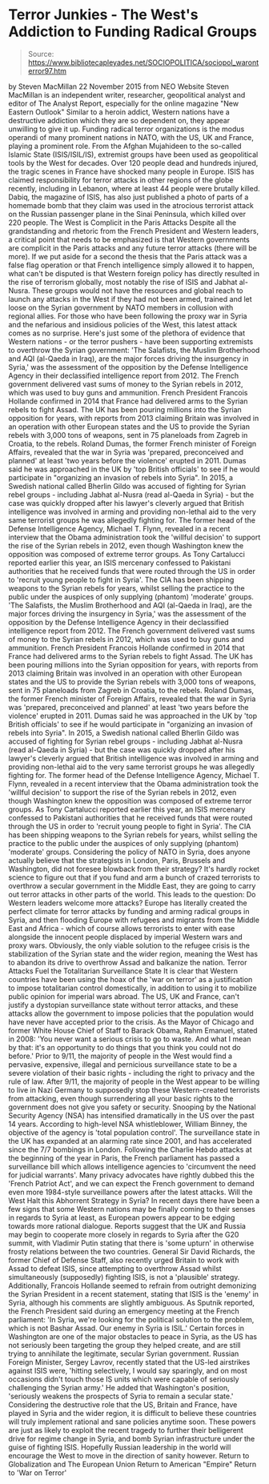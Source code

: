 # Terror Junkies - The West's Addiction to Funding Radical Groups

> Source: https://www.bibliotecapleyades.net/SOCIOPOLITICA/sociopol_waronterror97.htm

by Steven MacMillan 22 November 2015 from NEO Website
Steven MacMillan is an independent writer, researcher, geopolitical analyst and editor of The Analyst Report, especially for the online magazine "New Eastern Outlook"
Similar to a heroin addict, Western nations have a destructive addiction which they are so dependent on, they appear unwilling to give it up.
Funding radical terror organizations is the modus operandi of many prominent nations in NATO, with the US, UK and France, playing a prominent role. From the Afghan Mujahideen to the so-called Islamic State (ISIS/ISIL/IS), extremist groups have been used as geopolitical tools by the West for decades.
Over 120 people dead and hundreds injured, the tragic scenes in France have shocked many people in Europe.
ISIS has claimed responsibility for terror attacks in other regions of the globe recently, including in Lebanon, where at least 44 people were brutally killed.
Dabiq, the magazine of ISIS, has also just published a photo of parts of a homemade bomb that they claim was used in the atrocious terrorist attack on the Russian passenger plane in the Sinai Peninsula, which killed over 220 people.
The West is Complicit in the Paris Attacks
Despite all the grandstanding and rhetoric from the French President and Western leaders, a critical point that needs to be emphasized is that Western governments are complicit in the Paris attacks and any future terror attacks (there will be more).
If we put aside for a second the thesis that the Paris attack was a false flag operation or that French intelligence simply allowed it to happen, what can't be disputed is that Western foreign policy has directly resulted in the rise of terrorism globally, most notably the rise of ISIS and Jabhat al-Nusra.
These groups would not have the resources and global reach to launch any attacks in the West if they had not been armed, trained and let loose on the Syrian government by NATO members in collusion with regional allies.
For those who have been following the proxy war in Syria and the nefarious and insidious policies of the West, this latest attack comes as no surprise.
Here's just some of the plethora of evidence that Western nations - or the terror pushers - have been supporting extremists to overthrow the Syrian government:
'The Salafists, the Muslim Brotherhood and AQI (al-Qaeda in Iraq), are the major forces driving the insurgency in Syria,' was the assessment of the opposition by the Defense Intelligence Agency in their declassified intelligence report from 2012. The French government delivered vast sums of money to the Syrian rebels in 2012, which was used to buy guns and ammunition. French President Francois Hollande confirmed in 2014 that France had delivered arms to the Syrian rebels to fight Assad. The UK has been pouring millions into the Syrian opposition for years, with reports from 2013 claiming Britain was involved in an operation with other European states and the US to provide the Syrian rebels with 3,000 tons of weapons, sent in 75 planeloads from Zagreb in Croatia, to the rebels. Roland Dumas, the former French minister of Foreign Affairs, revealed that the war in Syria was 'prepared, preconceived and planned' at least 'two years before the violence' erupted in 2011. Dumas said he was approached in the UK by 'top British officials' to see if he would participate in "organizing an invasion of rebels into Syria". In 2015, a Swedish national called Bherlin Gildo was accused of fighting for Syrian rebel groups - including Jabhat al-Nusra (read al-Qaeda in Syria) - but the case was quickly dropped after his lawyer's cleverly argued that British intelligence was involved in arming and providing non-lethal aid to the very same terrorist groups he was allegedly fighting for. The former head of the Defense Intelligence Agency, Michael T. Flynn, revealed in a recent interview that the Obama administration took the 'willful decision' to support the rise of the Syrian rebels in 2012, even though Washington knew the opposition was composed of extreme terror groups. As Tony Cartalucci reported earlier this year, an ISIS mercenary confessed to Pakistani authorities that he received funds that were routed through the US in order to 'recruit young people to fight in Syria'. The CIA has been shipping weapons to the Syrian rebels for years, whilst selling the practice to the public under the auspices of only supplying (phantom) 'moderate' groups.
'The Salafists, the Muslim Brotherhood and AQI (al-Qaeda in Iraq), are the major forces driving the insurgency in Syria,' was the assessment of the opposition by the Defense Intelligence Agency in their declassified intelligence report from 2012.
The French government delivered vast sums of money to the Syrian rebels in 2012, which was used to buy guns and ammunition.
French President Francois Hollande confirmed in 2014 that France had delivered arms to the Syrian rebels to fight Assad.
The UK has been pouring millions into the Syrian opposition for years, with reports from 2013 claiming Britain was involved in an operation with other European states and the US to provide the Syrian rebels with 3,000 tons of weapons, sent in 75 planeloads from Zagreb in Croatia, to the rebels.
Roland Dumas, the former French minister of Foreign Affairs, revealed that the war in Syria was 'prepared, preconceived and planned' at least 'two years before the violence' erupted in 2011. Dumas said he was approached in the UK by 'top British officials' to see if he would participate in "organizing an invasion of rebels into Syria".
In 2015, a Swedish national called Bherlin Gildo was accused of fighting for Syrian rebel groups - including Jabhat al-Nusra (read al-Qaeda in Syria) - but the case was quickly dropped after his lawyer's cleverly argued that British intelligence was involved in arming and providing non-lethal aid to the very same terrorist groups he was allegedly fighting for.
The former head of the Defense Intelligence Agency, Michael T. Flynn, revealed in a recent interview that the Obama administration took the 'willful decision' to support the rise of the Syrian rebels in 2012, even though Washington knew the opposition was composed of extreme terror groups.
As Tony Cartalucci reported earlier this year, an ISIS mercenary confessed to Pakistani authorities that he received funds that were routed through the US in order to 'recruit young people to fight in Syria'.
The CIA has been shipping weapons to the Syrian rebels for years, whilst selling the practice to the public under the auspices of only supplying (phantom) 'moderate' groups.
Considering the policy of NATO in Syria, does anyone actually believe that the strategists in London, Paris, Brussels and Washington, did not foresee blowback from their strategy?
It's hardly rocket science to figure out that if you fund and arm a bunch of crazed terrorists to overthrow a secular government in the Middle East, they are going to carry out terror attacks in other parts of the world.
This leads to the question:
Do Western leaders welcome more attacks?
Europe has literally created the perfect climate for terror attacks by funding and arming radical groups in Syria, and then flooding Europe with refugees and migrants from the Middle East and Africa - which of course allows terrorists to enter with ease alongside the innocent people displaced by imperial Western wars and proxy wars.
Obviously, the only viable solution to the refugee crisis is the stabilization of the Syrian state and the wider region, meaning the West has to abandon its drive to overthrow Assad and balkanize the nation.
Terror Attacks Fuel the Totalitarian Surveillance State
It is clear that Western countries have been using the hoax of the 'war on terror' as a justification to impose totalitarian control domestically, in addition to using it to mobilize public opinion for imperial wars abroad.
The US, UK and France, can't justify a dystopian surveillance state without terror attacks, and these attacks allow the government to impose policies that the population would have never have accepted prior to the crisis.
As the Mayor of Chicago and former White House Chief of Staff to Barack Obama, Rahm Emanuel, stated in 2008:
'You never want a serious crisis to go to waste. And what I mean by that: it's an opportunity to do things that you think you could not do before.'
Prior to 9/11, the majority of people in the West would find a pervasive, expensive, illegal and pernicious surveillance state to be a severe violation of their basic rights - including the right to privacy and the rule of law.
After 9/11, the majority of people in the West appear to be willing to live in Nazi Germany to supposedly stop these Western-created terrorists from attacking, even though surrendering all your basic rights to the government does not give you safety or security.
Snooping by the National Security Agency (NSA) has intensified dramatically in the US over the past 14 years.
According to high-level NSA whistleblower, William Binney, the objective of the agency is 'total population control'. The surveillance state in the UK has expanded at an alarming rate since 2001, and has accelerated since the 7/7 bombings in London.
Following the Charlie Hebdo attacks at the beginning of the year in Paris, the French parliament has passed a surveillance bill which allows intelligence agencies to 'circumvent the need for judicial warrants'.
Many privacy advocates have rightly dubbed this the 'French Patriot Act', and we can expect the French government to demand even more 1984-style surveillance powers after the latest attacks.
Will the West Halt this Abhorrent Strategy in Syria?
In recent days there have been a few signs that some Western nations may be finally coming to their senses in regards to Syria at least, as European powers appear to be edging towards more rational dialogue.
Reports suggest that the UK and Russia may begin to cooperate more closely in regards to Syria after the G20 summit, with Vladimir Putin stating that there is 'some upturn' in otherwise frosty relations between the two countries.
General Sir David Richards, the former Chief of Defense Staff, also recently urged Britain to work with Assad to defeat ISIS, since attempting to overthrow Assad whilst simultaneously (supposedly) fighting ISIS, is not a 'plausible' strategy.
Additionally, Francois Hollande seemed to refrain from outright demonizing the Syrian President in a recent statement, stating that ISIS is the 'enemy' in Syria, although his comments are slightly ambiguous.
As Sputnik reported, the French President said during an emergency meeting at the French parliament:
'In Syria, we're looking for the political solution to the problem, which is not Bashar Assad. Our enemy in Syria is ISIL.'
Certain forces in Washington are one of the major obstacles to peace in Syria, as the US has not seriously been targeting the group they helped create, and are still trying to annihilate the legitimate, secular Syrian government.
Russian Foreign Minister, Sergey Lavrov, recently stated that the US-led airstrikes against ISIS were,
'hitting selectively, I would say sparingly, and on most occasions didn't touch those IS units which were capable of seriously challenging the Syrian army.'
He added that Washington's position,
'seriously weakens the prospects of Syria to remain a secular state.'
Considering the destructive role that the US, Britain and France, have played in Syria and the wider region, it is difficult to believe these countries will truly implement rational and sane policies anytime soon.
These powers are just as likely to exploit the recent tragedy to further their belligerent drive for regime change in Syria, and bomb Syrian infrastructure under the guise of fighting ISIS.
Hopefully Russian leadership in the world will encourage the West to move in the direction of sanity however.
Return to Globalization and The European Union
Return to American "Empire"
Return to 'War on Terror'

